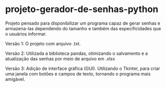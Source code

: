 # projeto-gerador-de-senhas-python
Projeto pensado para disponibilizar um programa capaz de gerar senhas e armazena-las dependendo do tamanho e também das especificidades que o usuários informar.

Versão 1: O projeto com arquivo .txt.

Versão 2: Utilizada a biblioteca pandas, otimizando o salvamento e a atualização das senhas por meio de arquivo em .xlsx

Versão 3: Adição de interface gráfica (GUI). Utilizando o Tkinter, para criar uma janela com botões e campos de texto, tornando o programa mais amigável.
